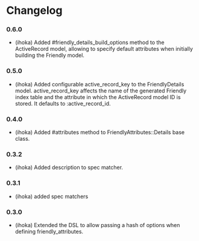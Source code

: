 Changelog
=========

### 0.6.0
  * (ihoka) Added #friendly_details_build_options method to the ActiveRecord model, allowing to specify default attributes when initially building the Friendly model.

### 0.5.0
  
  * (ihoka) Added configurable active_record_key to the FriendlyDetails model. active_record_key affects the name of the generated Friendly index table and the attribute in which the ActiveRecord model ID is stored. It defaults to :active_record_id.

### 0.4.0
  
  * (ihoka) Added #attributes method to FriendlyAttributes::Details base class.

### 0.3.2
  
  * (ihoka) Added description to spec matcher.

### 0.3.1
  
  * (ihoka) added spec matchers

### 0.3.0

  * (ihoka) Extended the DSL to allow passing a hash of options when defining friendly_attributes.
